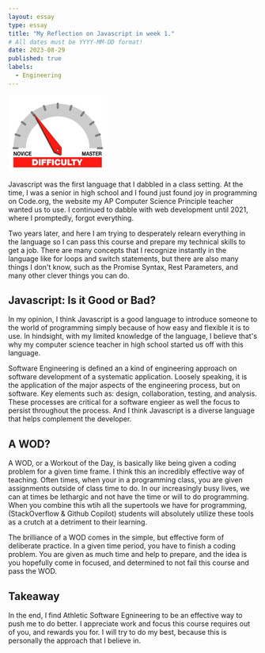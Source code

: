 ```yaml
---
layout: essay
type: essay
title: "My Reflection on Javascript in week 1."
# All dates must be YYYY-MM-DD format!
date: 2023-08-29
published: true
labels:
  - Engineering
---
```


<img width="200px" class="rounded float-start pe-4" src="../img/difficulty/degree_difficulty.jpg">

Javascript was the first language that I dabbled in a class setting. At the time, I was a senior in high school and I found just found joy in programming on Code.org, the website my AP Computer Science Principle teacher wanted us to use. I continued to dabble with web development until 2021, where I promptedly, forgot everything. 

Two years later, and here I am trying to desperately relearn everything in the language so I can pass this course and prepare my technical skills to get a job. There are many concepts that I recognize instantly in the language like for loops and switch statements, but there are also many things I don't know, such as the Promise Syntax, Rest Parameters, and many other clever things you can do.

## Javascript: Is it Good or Bad?

In my opinion, I think Javascript is a good language to introduce someone to the world of programming simply because of how easy and flexible it is to use. In hindsight, with my limited knowledge of the language, I believe that's why my computer science teacher in high school started us off with this language. 

Software Engineering is defined an a kind of engineering approach on software development of a systematic application. Loosely speaking, it is the application of the major aspects of the engineering process, but on software. Key elements such as: design, collaboration, testing, and analysis. These processes are critical for a software engieer as well the focus to persist throughout the process. And I think Javascript is a diverse language that helps complement the developer.

## A WOD?

A WOD, or a Workout of the Day, is basically like being given a coding problem for a given time frame. I think this an incredibly effective way of teaching. Often times, when your in a programming class, you are given assignments outside of class time to do. In our increasingly busy lives, we can at times be lethargic and not have the time or will to do programming. When you combine this wtih all the supertools we have for programming, (StackOverflow & Github Copilot) students will absolutely utilize these tools as a crutch at a detriment to their learning. 

The brilliance of a WOD comes in the simple, but effective form of deliberate practice. In a given time period, you have to finish a coding problem. You are given as much time and help to prepare, and the idea is you hopefully come in focused, and determined to not fail this course and pass the WOD.

## Takeaway

In the end, I find Athletic Software Egnineering to be an effective way to push me to do better. I appreciate work and focus this course requires out of you, and rewards you for. I will try to do my best, because this is personally the approach that I believe in.
